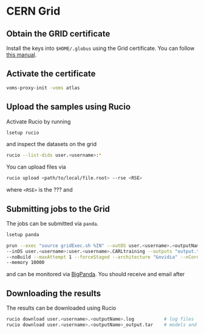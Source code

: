 # CERN Grid

## Obtain the GRID certificate

Install the keys into `$HOME/.globus` using the Grid certificate. You can follow [this manual](https://twiki.cern.ch/twiki/bin/view/Main/UsingUSAtlasGrid).

## Activate the certificate

```bash
voms-proxy-init -voms atlas
```

## Upload the samples using Rucio

Activate Rucio by running

```bash
lsetup rucio
```

and inspect the datasets on the grid

```bash
rucio --list-dids user.<username>:*
```

You can upload files via

```bash
rucio upload <path/to/local/file.root> --rse <RSE>
```
where `<RSE>` is the ??? and 	

## Submitting jobs to the Grid

The jobs can be submitted via `panda`.

```bash
lsetup panda

prun --exec "source gridExec.sh %IN" --outDS user.<username>.<outputName> \
--inDS user.<username>:user.<username>.CARLtraining --outputs "output.tar" \
--noBuild --maxAttempt 1 --forceStaged --architecture "&nvidia" --nCore 1 \
--memory 10000
```
and can be monitored via [BigPanda](https://bigpanda.cern.ch/). You should receive and email after 

## Downloading the results
The results can be downloaded using Rucio

```bash
rucio download user.<username>.<outputName>.log           # log files
rucio download user.<username>.<outputName>_output.tar    # models and data
```

